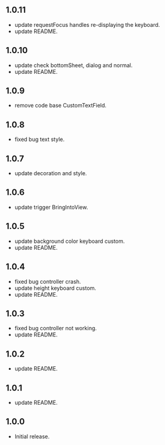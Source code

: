 ## 1.0.11

* update requestFocus handles re-displaying the keyboard.
* update README.

## 1.0.10

* update check bottomSheet, dialog and normal.
* update README.

## 1.0.9

* remove code base CustomTextField.

## 1.0.8

* fixed bug text style.

## 1.0.7

* update decoration and style.

## 1.0.6

* update trigger BringIntoView.

## 1.0.5

* update background color keyboard custom.
* update README.

## 1.0.4

* fixed bug controller crash.
* update height keyboard custom.
* update README.

## 1.0.3

* fixed bug controller not working.
* update README.

## 1.0.2

* update README.

## 1.0.1

* update README.

## 1.0.0

* Initial release.
